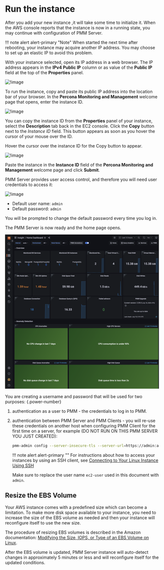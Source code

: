 # Run the instance

After you add your new instance ,it will take some time to initialize it. When the AWS console reports that the instance is now in a running state, you may continue with configuration of PMM Server.

!!! note alert alert-primary "Note"
    When started the next time after rebooting, your instance may acquire another IP address. You may choose to set up an elastic IP to avoid this problem.

With your instance selected, open its IP address in a web browser. The IP address appears in the **IPv4 Public IP** column or as value of the **Public IP** field at the top of the **Properties** panel.

![!image](../../../_images/aws-marketplace.pmm.ec2.properties.png)

To run the instance, copy and paste its public IP address into the location bar of your browser. In the **Percona Monitoring and Management** welcome page that opens, enter the instance ID.

![!image](../../../_images/installation-wizard.ami.instance-id-verification.png)

You can copy the instance ID from the **Properties** panel of your instance, select the **Description** tab back in the EC2 console. Click the **Copy** button next to the *Instance ID* field. This button appears as soon as you hover the cursor of your mouse over the ID.

Hover the cursor over the instance ID for the Copy button to appear.

![!image](../../../_images/aws-marketplace.pmm.ec2.properties.instance-id.png)

Paste the instance in the **Instance ID** field of the **Percona Monitoring and Management** welcome page and click **Submit**.

PMM Server provides user access control, and therefore you will need user credentials to access it:

![!image](../../../_images/PMM_Login.jpg)

- Default user name: `admin`
- Default password: `admin`

You will be prompted to change the default password every time you log in.

The PMM Server is now ready and the home page opens.

![!image](../../../_images/PMM_Home_Dashboard.png)

You are creating a username and password that will be used for two purposes:
{.power-number}

1. authentication as a user to PMM - the credentials to log in to PMM.

2. authentication between PMM Server and PMM Clients - you will re-use these credentials on another host when configuring PMM Client for the first time on a server, for example (DO NOT RUN ON THIS PMM SERVER YOU JUST CREATED):

    ```sh
    pmm-admin config --server-insecure-tls --server-url=https://admin:admin@<IP Address>:443
    ```

    !!! note alert alert-primary ""
        For instructions about how to access your instances by using an SSH client, see [Connecting to Your Linux Instance Using SSH](https://docs.aws.amazon.com/AWSEC2/latest/UserGuide/AccessingInstancesLinux.html)

    Make sure to replace the user name `ec2-user` used in this document with `admin`.

## Resize the EBS Volume

Your AWS instance comes with a predefined size which can become a limitation. To make more disk space available to your instance, you need to increase the size of the EBS volume as needed and then your instance will reconfigure itself to use the new size.

The procedure of resizing EBS volumes is described in the Amazon documentation: [Modifying the Size, IOPS, or Type of an EBS Volume on Linux](https://docs.aws.amazon.com/AWSEC2/latest/UserGuide/ebs-modify-volume.html).

After the EBS volume is updated, PMM Server instance will auto-detect changes in approximately 5 minutes or less and will reconfigure itself for the updated conditions.